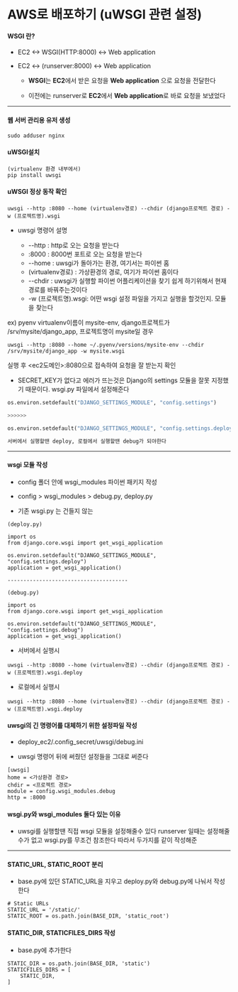 # AWS로 배포하기 (uWSGI 관련 설정)


#### WSGI 란?

- EC2 <-> WSGI(HTTP:8000) <-> Web application

- EC2 <-> (runserver:8000) <-> Web application
	
	- **WSGI**는 **EC2**에서 받은 요청을 **Web application** 으로 요청을 전달한다

	- 이전에는 runserver로  **EC2**에서 **Web application**로 바로 요청을 보냈었다

---

#### 웹 서버 관리용 유저 생성

```
sudo adduser nginx
```

#### uWSGI설치

```
(virtualenv 환경 내부에서)
pip install uwsgi
```

#### uWSGI 정상 동작 확인

```
uwsgi --http :8080 --home (virtualenv경로) --chdir (django프로젝트 경로) -w (프로젝트명).wsgi
```

- uwsgi 명령어 설명

	- --http : http로 오는 요청을 받는다
	- :8000 : 8000번 포트로 오는 요청을 받는다
	- --home : uwsgi가 돌아가는 환경, 여기서는 파이썬 홈
	- (virtualenv경로) : 가상환경의 경로, 여기가 파이썬 홈이다
	- --chdir : uwsgi가 실행할 파이썬 어플리케이션을 찾기 쉽게 하기위해서 현재경로를 바꿔주는것이다
	- -w (프로젝트명).wsgi: 어떤 wsgi 설정 파일을 가지고 실행을 할것인지. 모듈을 찾는다

ex) pyenv virtualenv이름이 mysite-env, django프로젝트가 /srv/mysite/django_app, 프로젝트명이 mysite일 경우

```
uwsgi --http :8080 --home ~/.pyenv/versions/mysite-env --chdir /srv/mysite/django_app -w mysite.wsgi
```

실행 후 <ec2도메인>:8080으로 접속하여 요청을 잘 받는지 확인

- SECRET_KEY가 없다고 에러가 뜨는것은 Django의 settings 모듈을 잘못 지정했기 때문이다. wsgi.py 파일에서 설정해준다

```python
os.environ.setdefault("DJANGO_SETTINGS_MODULE", "config.settings")

>>>>>>

os.environ.setdefault("DJANGO_SETTINGS_MODULE", "config.settings.deploy")

서버에서 실행할땐 deploy, 로컬에서 실행할땐 debug가 되야한다
```

---


#### wsgi 모듈 작성

- config 폴더 안에 wsgi_modules 파이썬 패키지 작성 

- config > wsgi_modules > debug.py, deploy.py

- 기존 wsgi.py 는 건들지 않는

```
(deploy.py)

import os
from django.core.wsgi import get_wsgi_application

os.environ.setdefault("DJANGO_SETTINGS_MODULE", "config.settings.deploy")
application = get_wsgi_application()

--------------------------------------

(debug.py)

import os
from django.core.wsgi import get_wsgi_application

os.environ.setdefault("DJANGO_SETTINGS_MODULE", "config.settings.debug")
application = get_wsgi_application()
```

- 서버에서 실행시

```
uwsgi --http :8080 --home (virtualenv경로) --chdir (django프로젝트 경로) -w (프로젝트명).wsgi.deploy
```

- 로컬에서 실행시

```
uwsgi --http :8080 --home (virtualenv경로) --chdir (django프로젝트 경로) -w (프로젝트명).wsgi.deploy
```

#### uwsgi의 긴 명령어를 대체하기 위한 설정파일 작성

- deploy_ec2/.config_secret/uwsgi/debug.ini

- uwsgi 명령어 뒤에 써줬던 설정들을 그대로 써준다

```
[uwsgi]
home = <가상환경 경로>
chdir = <프로젝트 경로>
module = config.wsgi_modules.debug
http = :8000
```

#### wsgi.py와 wsgi_modules 둘다 있는 이유

- uwsgi를 실행할땐 직접 wsgi 모듈을 설정해줄수 있다 runserver 일때는 설정해줄수가 없고 wsgi.py를 무조건 참조한다 따라서 두가지를 같이 작성해준



---

#### STATIC_URL, STATIC_ROOT 분리

- base.py에 있던 STATIC_URL을 지우고 deploy.py와 debug.py에 나눠서 작성한다

```
# Static URLs
STATIC_URL = '/static/'
STATIC_ROOT = os.path.join(BASE_DIR, 'static_root')
```

#### STATIC_DIR, STATICFILES_DIRS 작성

- base.py에 추가한다

```
STATIC_DIR = os.path.join(BASE_DIR, 'static')
STATICFILES_DIRS = [
    STATIC_DIR,
]
```
